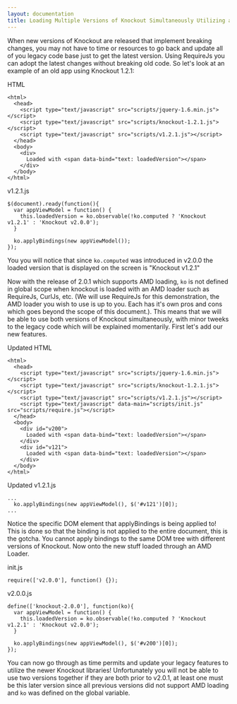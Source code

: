 ```yaml
---
layout: documentation
title: Loading Multiple Versions of Knockout Simultaneously Utilizing an AMD loader
---
```


When new versions of Knockout are released that implement breaking changes, you may not have to time or resources to go back and update all of you legacy code base just to get the latest version. Using RequireJs you can adopt the latest changes without breaking old code. So let's look at an example of an old app using Knockout 1.2.1:

HTML

    <html>
      <head>
        <script type="text/javascript" src="scripts/jquery-1.6.min.js"></script>
        <script type="text/javascript" src="scripts/knockout-1.2.1.js"></script>
        <script type="text/javascript" src="scripts/v1.2.1.js"></script>
      </head>
      <body>
        <div>
          Loaded with <span data-bind="text: loadedVersion"></span>
        </div>
      </body>
    </html>

v1.2.1.js

    $(document).ready(function(){
      var appViewModel = function() {
        this.loadedVersion = ko.observable(!ko.computed ? 'Knockout v1.2.1' : 'Knockout v2.0.0');
      }

      ko.applyBindings(new appViewModel());
    });

You you will notice that since `ko.computed` was introduced in v2.0.0 the loaded version that is displayed on the screen is "Knockout v1.2.1"

Now with the release of 2.0.1 which supports AMD loading, `ko` is not defined in global scope when knockout is loaded with an AMD loader such as RequireJs, CurlJs, etc. (We will use RequireJs for this demonstration, the AMD loader you wish to use is up to you. Each has it's own pros and cons which goes beyond the scope of this document.). This means that we will be able to use both versions of Knockout simultaneously, with minor tweeks to the legacy code which will be explained momentarily. First let's add our new features.

Updated HTML

    <html>
      <head>
        <script type="text/javascript" src="scripts/jquery-1.6.min.js"></script>
        <script type="text/javascript" src="scripts/knockout-1.2.1.js"></script>
        <script type="text/javascript" src="scripts/v1.2.1.js"></script>
        <script type="text/javascript" data-main="scripts/init.js" src="scripts/require.js"></script>
      </head>
      <body>
        <div id="v200">
          Loaded with <span data-bind="text: loadedVersion"></span>
        </div>
        <div id="v121">
          Loaded with <span data-bind="text: loadedVersion"></span>
        </div>
      </body>
    </html>

Updated v1.2.1.js

    ...
      ko.applyBindings(new appViewModel(), $('#v121')[0]);
    ...

Notice the specific DOM element that applyBindings is being applied to! This is done so that the binding is not applied to the entire document, this is the gotcha. You cannot apply bindings to the same DOM tree with different versions of Knockout. Now onto the new stuff loaded through an AMD Loader.

init.js

    require(['v2.0.0'], function() {});

v2.0.0.js

    define(['knockout-2.0.0'], function(ko){
      var appViewModel = function() {
        this.loadedVersion = ko.observable(!ko.computed ? 'Knockout v1.2.1' : 'Knockout v2.0.0');
      }

      ko.applyBindings(new appViewModel(), $('#v200')[0]);
    });

You can now go through as time permits and update your legacy features to utilize the newer Knockout libraries! Unfortunately you will not be able to use two versions together if they are both prior to v2.0.1, at least one must be this later version since all previous versions did not support AMD loading and `ko` was defined on the global variable.

